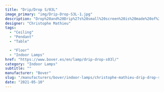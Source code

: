```yaml
---
title: "Drip/Drop S/03L"
image_primary: "img/Drip-Drop-S3L-1.jpg"
description: "Drop%20and%20Drip%27s%20small%20screen%20is%20made%20of%20borosilicate%20glass%2C%20finer%20and%20more%20delicate%20than%20blown%20glass.%20%22I%20wanted%20the%20material%20to%20be%20very%20tasteful%2C%20almost%20like%20a%20candy%2C%22%20says%20Christophe.%20The%20choice%20of%20glass%20is%20intimately%20related%20to%20the%20light%20that%20creates.%20In%20the%20words%20of%20its%20creator%3A%20%22I%20was%20looking%20for%20a%20very%20bright%20light%2C%20and%20the%20translucent%20glass%20and%20its%20shape%20contribute%20to%20it.%20The%20light%20source%20is%20an%20LED%20that%20is%20hidden%20so%20that%20light%20is%20the%20only%20protagonist.%20Then%2C%20when%20the%20light%20is%20projected%20and%20reflected%20in%20the%20materials%20that%20are%20found%20along%20the%20way%2C%20it%20creates%20a%20set%20of%20sparkles%20and%20shadows.%20All%20that%2C%20enrich%20the%20object.%20%22%20Its%20light%20is%20intimate%2C%20but%20it%20also%20has%20a%20practical%20utility%20for%20those%20who%20are%20nearby.%20%22I%20always%20bear%20in%20mind%20the%20space%20where%20a%20lamp%20is%20going%20to%20be%20located%20because%20that%20is%20where%20it%20becomes%20meaningful%22%20explains%20Christophe.%20The%20Drop%20and%20the%20Drip%20are%20intended%20for%20application%20in%20both%20residential%20and%20contract%20projects.%20Thanks%20to%20its%20multiple%20applications%20it%20works%20very%20well%20in%20all%20hotel%20spaces%2C%20in%20public%20areas%20as%20well%20as%20in%20rooms.%0A%0A%0A%0A"
designer: "Christophe Mathieu"
tags: 
  - "Ceiling"
  - "Pendant"
  - "Table"

  - "Floor"
  - "Indoor Lamps"
href: "https://www.bover.es/en/lamp/drip-drop-s03l/"
category: "Indoor Lamps"
subtitle: ""
manufacturer: "Bover"
slug: "/manufacturers/bover/indoor-lamps/christophe-mathieu-drip-drop-s-03-l"
date: "2021-05-10"
---
```

